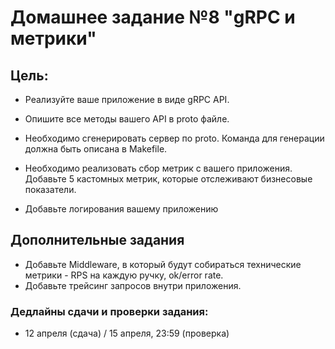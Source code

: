 # Домашнее задание №8 "gRPC и метрики"


## Цель:


- Реализуйте ваше приложение в виде gRPC API.
- Опишите все методы вашего API в proto файле.

- Необходимо сгенерировать сервер по proto. Команда для генерации должна быть описана в Makefile.

- Необходимо реализовать сбор метрик с вашего приложения. Добавьте 5 кастомных метрик, которые отслеживают бизнесовые показатели.
- Добавьте логирования вашему приложению

 
## Дополнительные задания

- Добавьте Middleware, в который будут собираться технические метрики - RPS на каждую ручку, ok/error rate.
- Добавьте трейсинг запросов внутри приложения.

### Дедлайны сдачи и проверки задания:
- 12 апреля (сдача) / 15 апреля, 23:59 (проверка)
